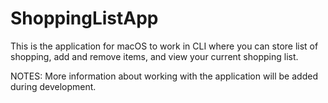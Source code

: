 # ShoppingListApp

This is the application for macOS to work in CLI where you can store list of shopping, add and remove items, and view your current shopping list.

NOTES:
More information about working with the application will be added during development.
